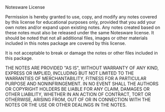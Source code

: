 Notesware License

Permission is hereby granted to use, copy, and modify any notes covered by this license for educational purposes only, provided that you add your own notes and/or expand upon existing notes. Any notes created based on these notes must also be released under the same Notesware license. It should be noted that not all additional files, images or other materials included in this notes package are covered by this license.

It is not acceptable to break or damage the notes or other files included in this package.

THE NOTES ARE PROVIDED "AS IS", WITHOUT WARRANTY OF ANY KIND, EXPRESS OR IMPLIED, INCLUDING BUT NOT LIMITED TO THE WARRANTIES OF MERCHANTABILITY, FITNESS FOR A PARTICULAR PURPOSE AND NONINFRINGEMENT. IN NO EVENT SHALL THE AUTHORS OR COPYRIGHT HOLDERS BE LIABLE FOR ANY CLAIM, DAMAGES OR OTHER LIABILITY, WHETHER IN AN ACTION OF CONTRACT, TORT OR OTHERWISE, ARISING FROM, OUT OF OR IN CONNECTION WITH THE NOTES OR THE USE OR OTHER DEALINGS IN THE NOTES.